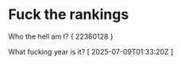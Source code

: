 # Fuck the rankings

Who the hell am I?
{ 22360128 }

What fucking year is it?
[ 2025-07-09T01:33:20Z ]
